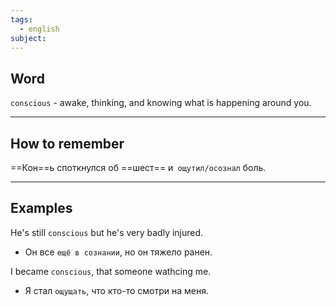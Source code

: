 ```yaml
---
tags:
  - english
subject:
---
```

## Word

`conscious` - awake, thinking, and knowing what is happening around you.

---
## How to remember

==Кон==ь споткнулся об ==шест== и` ощутил/осознал` боль.

---
## Examples

He's still `conscious` but he's very badly injured.
- Он все `ещё в сознании`, но он тяжело ранен.

I became `conscious`, that someone wathcing me.
- Я стал `ощущать`, что кто-то смотри на меня.


